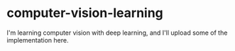 # computer-vision-learning
I'm learning computer vision with deep learning, and I'll upload some of the implementation here.
